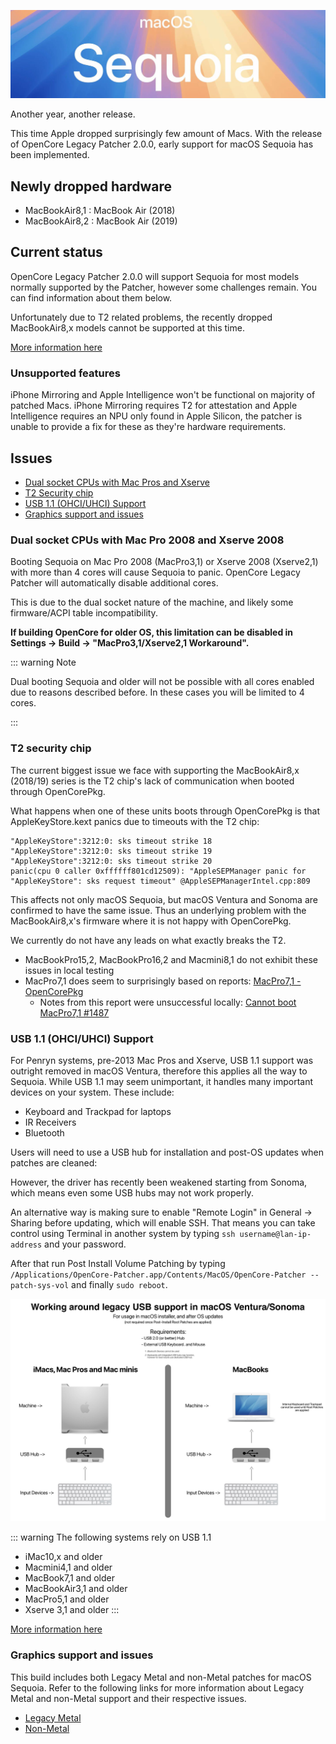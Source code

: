 ![](./images/macos-sequoia.png)

Another year, another release.

This time Apple dropped surprisingly few amount of Macs. With the release of OpenCore Legacy Patcher 2.0.0, early support for macOS Sequoia has been implemented.


## Newly dropped hardware

* MacBookAir8,1 :       MacBook Air (2018)
* MacBookAir8,2 :       MacBook Air (2019)

## Current status

OpenCore Legacy Patcher 2.0.0 will support Sequoia for most models normally supported by the Patcher, however some challenges remain. You can find information about them below.

Unfortunately due to T2 related problems, the recently dropped MacBookAir8,x models cannot be supported at this time.

[More information here](https://github.com/dortania/OpenCore-Legacy-Patcher/issues/1136)

### Unsupported features

iPhone Mirroring and Apple Intelligence won't be functional on majority of patched Macs. iPhone Mirroring requires T2 for attestation and Apple Intelligence requires an NPU only found in Apple Silicon, the patcher is unable to provide a fix for these as they're hardware requirements.

## Issues

* [Dual socket CPUs with Mac Pros and Xserve](#dual-socket-CPUs-with-Mac-Pro-2008-and-Xserve-2008)
* [T2 Security chip](#t2-security-chip)
* [USB 1.1 (OHCI/UHCI) Support](#usb-11-ohciuhci-support)
* [Graphics support and issues](#graphics-support-and-issues)


### Dual socket CPUs with Mac Pro 2008 and Xserve 2008

Booting Sequoia on Mac Pro 2008 (MacPro3,1) or Xserve 2008 (Xserve2,1) with more than 4 cores will cause Sequoia to panic. OpenCore Legacy Patcher will automatically disable additional cores.

This is due to the dual socket nature of the machine, and likely some firmware/ACPI table incompatibility. 

**If building OpenCore for older OS, this limitation can be disabled in Settings -> Build -> "MacPro3,1/Xserve2,1 Workaround".** 

::: warning Note

Dual booting Sequoia and older will not be possible with all cores enabled due to reasons described before. In these cases you will be limited to 4 cores.

:::

### T2 security chip

The current biggest issue we face with supporting the MacBookAir8,x (2018/19) series is the T2 chip's lack of communication when booted through OpenCorePkg.

What happens when one of these units boots through OpenCorePkg is that AppleKeyStore.kext panics due to timeouts with the T2 chip:

```
"AppleKeyStore":3212:0: sks timeout strike 18
"AppleKeyStore":3212:0: sks timeout strike 19
"AppleKeyStore":3212:0: sks timeout strike 20
panic(cpu 0 caller 0xffffff801cd12509): "AppleSEPManager panic for "AppleKeyStore": sks request timeout" @AppleSEPManagerIntel.cpp:809
```

This affects not only macOS Sequoia, but macOS Ventura and Sonoma are confirmed to have the same issue. Thus an underlying problem with the MacBookAir8,x's firmware where it is not happy with OpenCorePkg.

We currently do not have any leads on what exactly breaks the T2.
* MacBookPro15,2, MacBookPro16,2 and Macmini8,1 do not exhibit these issues in local testing
* MacPro7,1 does seem to surprisingly based on reports: [MacPro7,1 - OpenCorePkg](https://forums.macrumors.com/threads/manually-configured-opencore-on-the-mac-pro.2207814/post-29418464)
  * Notes from this report were unsuccessful locally: [Cannot boot MacPro7,1 #1487](https://github.com/acidanthera/bugtracker/issues/1487)


### USB 1.1 (OHCI/UHCI) Support

For Penryn systems, pre-2013 Mac Pros and Xserve, USB 1.1 support was outright removed in macOS Ventura, therefore this applies all the way to Sequoia.
While USB 1.1 may seem unimportant, it handles many important devices on your system. These include:

* Keyboard and Trackpad for laptops
* IR Receivers
* Bluetooth

Users will need to use a USB hub for installation and post-OS updates when patches are cleaned:

However, the driver has recently been weakened starting from Sonoma, which means even some USB hubs may not work properly. 

An alternative way is making sure to enable "Remote Login" in General -> Sharing before updating, which will enable SSH. 
That means you can take control using Terminal in another system by typing `ssh username@lan-ip-address` and your password. 

After that run Post Install Volume Patching by typing `/Applications/OpenCore-Patcher.app/Contents/MacOS/OpenCore-Patcher --patch-sys-vol` and finally `sudo reboot`.


![](./images/usb11-chart.png)

::: warning The following systems rely on USB 1.1

* iMac10,x and older
* Macmini4,1 and older
* MacBook7,1 and older
* MacBookAir3,1 and older
* MacPro5,1 and older
* Xserve 3,1 and older
:::

[More information here](https://github.com/dortania/OpenCore-Legacy-Patcher/issues/1021)

### Graphics support and issues
This build includes both Legacy Metal and non-Metal patches for macOS Sequoia. Refer to the following links for more information about Legacy Metal and non-Metal support and their respective issues.

* [Legacy Metal](https://github.com/dortania/OpenCore-Legacy-Patcher/issues/1008)
* [Non-Metal](https://github.com/dortania/OpenCore-Legacy-Patcher/issues/108)
